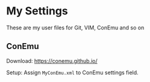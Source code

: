 # My Settings
These are my user files for Git, VIM, ConEmu and so on

## ConEmu

Download: https://conemu.github.io/

Setup: Assign `MyConEmu.xml` to ConEmu settings field.
